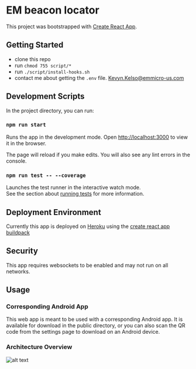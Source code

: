 # EM beacon locator

This project was bootstrapped with [Create React App](https://github.com/facebook/create-react-app).

## Getting Started
- clone this repo
- run `chmod 755 script/*`
- run `./script/install-hooks.sh`
- contact me about getting the `.env` file. Kevyn.Kelso@emmicro-us.com

## Development Scripts

In the project directory, you can run:

### `npm run start`

Runs the app in the development mode.
Open [http://localhost:3000](http://localhost:3000) to view it in the browser.

The page will reload if you make edits.
You will also see any lint errors in the console.

### `npm run test -- --coverage`

Launches the test runner in the interactive watch mode.\
See the section about [running tests](https://facebook.github.io/create-react-app/docs/running-tests) for more information.

## Deployment Environment
Currently this app is deployed on [Heroku](https://heroku.com) using the [create react app buildpack](https://buildpack-registry.s3.amazonaws.com/buildpacks/mars/create-react-app.tgz)

## Security
This app requires websockets to be enabled and may not run on all networks.

## Usage
### Corresponding Android App
This web app is meant to be used with a corresponding Android app. It is available
for download in the public directory, or you can also scan the QR code from the
settings page to download on an Android device.

### Architecture Overview
![alt text](https://github.com/KevynKelso/beacon-loc/blob/main/src/docs/stack.png?raw=true)
